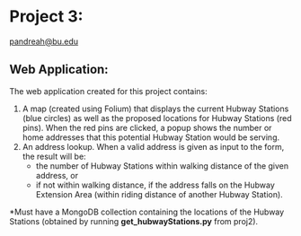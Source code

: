 # Project 3: 

pandreah@bu.edu

## Web Application:

The web application created for this project contains:

1. A map (created using Folium) that displays the current Hubway Stations (blue circles) as well as the proposed locations for Hubway Stations (red pins). When the red pins are clicked, a popup shows the number or home addresses that this potential Hubway Station would be serving.
2. An address lookup. When a valid address is given as input to the form, the result will be:
      - the number of Hubway Stations within walking distance of the given address, or
      - if not within walking distance, if the address falls on the Hubway Extension Area (within riding distance of another Hubway Station).


*Must have a MongoDB collection containing the locations of the Hubway Stations (obtained by running **get_hubwayStations.py** from proj2).
